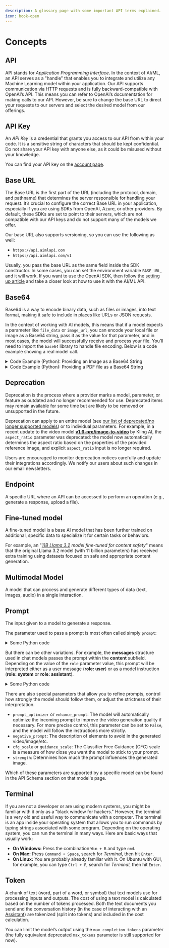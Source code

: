 ```yaml
---
description: A glossary page with some important API terms explained.
icon: book-open
---
```


# Concepts

## API

API stands for _Application Programming Interface_. In the context of AI/ML, an API serves as a "handle" that enables you to integrate and utilize any Machine Learning model within your application. Our API supports communication via HTTP requests and is fully backward-compatible with OpenAI’s API. This means you can refer to OpenAI’s documentation for making calls to our API. However, be sure to change the base URL to direct your requests to our servers and select the desired model from our offerings.

## API Key

An _API Key_ is a credential that grants you access to our API from within your code. It is a sensitive string of characters that should be kept confidential. Do not share your API key with anyone else, as it could be misused without your knowledge.

You can find your API key on the [account page](https://aimlapi.com/app/keys).&#x20;

## Base URL

The Base URL is the first part of the URL (including the protocol, domain, and pathname) that determines the server responsible for handling your request. It’s crucial to configure the correct Base URL in your application, especially if you are using SDKs from OpenAI, Azure, or other providers. By default, these SDKs are set to point to their servers, which are not compatible with our API keys and do not support many of the models we offer.

Our base URL also supports versioning, so you can use the following as well:

* `https://api.aimlapi.com`
* `https://api.aimlapi.com/v1`

Usually, you pass the base URL as the same field inside the SDK constructor. In some cases, you can set the environment variable `BASE_URL`, and it will work. If you want to use the OpenAI SDK, then follow the [setting up article](../quickstart/setting-up.md) and take a closer look at how to use it with the AI/ML API.

## Base64

Base64 is a way to encode binary data, such as files or images, into text format, making it safe to include in places like URLs or JSON requests.

In the context of working with AI models, this means that if a model expects a parameter like `file_data` or `image_url`, you can encode your local file or image as a Base64 string, pass it as the value for that parameter, and in most cases, the model will successfully receive and process your file. You’ll need to import the `base64` library to handle file encoding. Below is a code example showing a real model call.

<details>

<summary>Code Example (Python): Providing an Image as a Base64 String</summary>

We'll send an image file from the local disk to the chat model by passing it through the `image_url` parameter as a Base64-encoded string. Our prompt will ask [**gpt-4o**](../api-references/text-models-llm/OpenAI/gpt-4o.md) chat model to describe the contents of the image with the question: `"What's in this image?"`

<figure><img src="../.gitbook/assets/racoons_0.png" alt=""><figcaption></figcaption></figure>

<pre class="language-python" data-overflow="wrap"><code class="lang-python">from openai import OpenAI
from pathlib import Path
import base64

# loading the picture
file_path = Path("C:/Users/user/Documents/example/images/racoons_0.png")

# Read and encode the image in base64
with open(file_path, "rb") as image_file:
    base64_image = base64.b64encode(image_file.read()).decode("utf-8")

# Create a data URL for the base64 image
image_data_url = f"data:image/png;base64,{base64_image}"

# Define an OpenAI client to call the model via OpepAI SDK
base_url = "https://api.aimlapi.com/"
api_key = "&#x3C;YOUR_AIMLAPI_KEY>"

client = OpenAI(api_key=api_key, base_url=base_url)

<strong># Send the image as Base64 to GPT-4o chat model
</strong>completion = client.chat.completions.create(
        model="gpt-4o",
        messages=[
            {"role": "user", "content": "What’s in this image?"},
            {
                "role": "user", "content":[ 
                    {
                        "type": "image_url",
                        "image_url": {
                            "url": image_data_url
                         }
                    }
                ]
            }

        ],
    )

response = completion.choices[0].message.content
print(response)
</code></pre>

**Response**:

{% code overflow="wrap" %}
```
The image depicts an illustrated raccoon by a stream, reaching into the water with its paw. The setting is natural, with rocks and greenery surrounding the stream.
```
{% endcode %}

</details>

<details>

<summary>Code Example (Python): Providing a PDF file as a Base64 String</summary>

We'll pass a local [PDF file](https://drive.google.com/file/d/1Lktn3GHw9zyfY7vhZqzQRa6kYCpgViI3/view?usp=sharing) to the chat model via the `file_data` parameter, encoding it as a Base64 string. The prompt will ask [**gpt-4o**](../api-references/text-models-llm/OpenAI/gpt-4o.md) chat model to extract and list all headers, one per line.

{% code overflow="wrap" %}
```python
import base64
from openai import OpenAI


aimlapi_key = "<YOUR_AIMLAPI_KEY>"

client = OpenAI(
    base_url = "https://api.aimlapi.com",
    api_key = aimlapi_key, 
)

def main():
    
    # Put your filename here. The file must be in the same folder as your Python script.
    your_file_name = "headers-example.pdf"

    with open(your_file_name, "rb") as f:
        data = f.read()

    # We encode the entire file into a single string to send it to the model
    base64_string = base64.b64encode(data).decode("utf-8")

    response = client.chat.completions.create(
        model="gpt-4o",
        messages=[
            {
                "role": "user",
                "content": [
                    {
                        # Sending our file to the model
                        "type": "file",
                        "file": {
                            "filename": your_file_name,
                            "file_data": f"data:application/pdf;base64,{base64_string}",
                        }
                    },
                    {
                        # Providing the model with instructions on how to process the uploaded file 
                        "type": "text",
                        "text": "Extract all the headers from this file, placing each on a new line",
                    },
                ],
            },
        ]
    )
    print(response.choices[0].message.content)

     

if __name__ == "__main__":
    main()
```
{% endcode %}

**Response**:

{% code overflow="wrap" %}
```
The Renaissance Era  
A New Dawn of Thought  
The Masters of Art  
Scientific Breakthroughs  
Legacy and Influence
```
{% endcode %}

</details>

## Deprecation

Deprecation is the process where a provider marks a model, parameter, or feature as outdated and no longer recommended for use. Deprecated items may remain available for some time but are likely to be removed or unsupported in the future.

Deprecation can apply to an entire model (see [our list of deprecated/no longer supported models](../api-references/model-database.md#deprecated-no-longer-supported-models)) or to individual parameters. For example, in a recent update to the video model [**v1.6-pro/image-to-video**](../api-references/video-models/Kling-AI/v1.6-pro-image-to-video.md) by Kling AI, the `aspect_ratio` parameter was deprecated: the model now automatically determines the aspect ratio based on the properties of the provided reference image, and explicit `aspect_ratio` input is no longer required.

Users are encouraged to monitor deprecation notices carefully and update their integrations accordingly. We notify our users about such changes in our email newsletters.

## Endpoint&#x20;

A specific URL where an API can be accessed to perform an operation (e.g., generate a response, upload a file).

## **Fine-tuned model**

A fine-tuned model is a base AI model that has been further trained on additional, specific data to specialize it for certain tasks or behaviors.

For example, an "[_11B Llama 3.2_](../api-references/moderation-safety-models/Meta/Llama-Guard-3-11B-Vision-Turbo.md) _model fine-tuned for content safety_" means that the original Llama 3.2 model (with 11 billion parameters) has received extra training using datasets focused on safe and appropriate content generation.

## Multimodal Model&#x20;

A model that can process and generate different types of data (text, images, audio) in a single interaction.

## Prompt&#x20;

The input given to a model to generate a response.&#x20;

The parameter used to pass a prompt is most often called simply `prompt`:

<details>

<summary>Some Python code</summary>

{% code overflow="wrap" %}
```python
json={
    "prompt": "slightly dim banner with abstract lines, base colors are coral, yellow and magenta",  # a prompt used for image generation
    "model": "flux/schnell",
    "image_size": {
        "width": 1536,
        "height": 640
} 
```
{% endcode %}

</details>

But there can be other variations. For example, the **messages** structure used in chat models passes the prompt within the **content** subfield. Depending on the value of the `role` parameter value, this prompt will be interpreted either as a user message (**role: user**) or as a model instruction (**role: system** or **role: assistant**).

<details>

<summary>Some Python code</summary>

{% code overflow="wrap" %}
```python
"messages":[
    {
        "role":"system",
        "content":"you are a helpful assistant",#this prompt is an instruction
        "name":"text"
    },
    {
        "role":"user",
        "content":"Why is the ocean salty?" #this prompt is a user question
    }
],
```
{% endcode %}

</details>

There are also special parameters that allow you to refine prompts, control how strongly the model should follow them, or adjust the strictness of their interpretation.

* `prompt_optimizer` or `enhance_prompt`: The model will automatically optimize the incoming prompt to improve the video generation quality if necessary. For more precise control, this parameter can be set to `False`, and the model will follow the instructions more strictly.&#x20;
* `negative_prompt`: The description of elements to avoid in the generated video/image/etc.
* `cfg_scale` or `guidance_scale`: The Classifier Free Guidance (CFG) scale is a measure of how close you want the model to stick to your prompt.
* `strength`: Determines how much the prompt influences the generated image.

Which of these parameters are supported by a specific model can be found in the API Schema section on that model's page.

## Terminal

If you are not a developer or are using modern systems, you might be familiar with it only as a "black window for hackers." However, the terminal is a very old and useful way to communicate with a computer. The terminal is an app inside your operating system that allows you to run commands by typing strings associated with some program. Depending on the operating system, you can run the terminal in many ways. Here are basic ways that usually work:

* **On Windows:** Press the combination <kbd>`Win + R`</kbd> and type `cmd`.
* **On Mac:** Press <kbd>`Command + Space`</kbd>, search for _Terminal_, then hit <kbd>`Enter`</kbd>.
* **On Linux:** You are probably already familiar with it. On Ubuntu with GUI, for example, you can type <kbd>`Ctrl + F`</kbd>, search for _Terminal_, then hit <kbd>`Enter`</kbd>.

## Token

A chunk of text (word, part of a word, or symbol) that text models use for processing inputs and outputs. The cost of using a text model is calculated based on the number of tokens processed. Both the text documents you send and the conversation history (in the case of interacting with an [Assistant](../solutions/openai/assistants/)) are tokenized (split into tokens) and included in the cost calculation.

You can limit the model’s output using the `max_completion_tokens` parameter (the fully equivalent deprecated `max_tokens` parameter is still supported for now).
